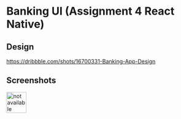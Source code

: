 # Banking UI (Assignment 4 React Native)

## Design 
https://dribbble.com/shots/16700331-Banking-App-Design

## Screenshots
<div style="display: flex; justify-content: flex-start">
<img src="https://github.com/RBiswa787/MultiplayerRockPaperScissor/blob/master/assets/UI.jpeg" alt="not available" style="height: 27%; width:32%;margin-right:2%"/>
</div>
